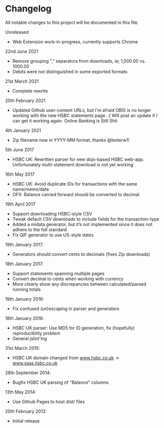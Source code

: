 # Changelog

All notable changes to this project will be documented in this file.

Unreleased

- Web Extension work-in-progress, currently supports Chrome

22nd June 2021

- Remove grouping "," separators from downloads, ie; 1,000.00 vs. 1000.00
- Debits were not distinguished in some exported formats

21st March 2021

- Complete rewrite

20th February 2021

- Updated Github user-content URLs, but I'm afraid OBIS is no longer working with the new HSBC statements page. :( Will post an update if I can get it working again. Online Banking is Still Shit

4th January 2021

- Zip filename now in YYYY-MM format, thanks @lesterw1!

5th June 2017

- HSBC UK: Rewritten parser for new dojo-based HSBC web-app. Unfortunately multi-statement download is not yet working

16th May 2017

- HSBC UK: Avoid duplicate IDs for transactions with the same name/memo/date
- OFX: Balance carried forward should be converted to decimal

19th April 2017

- Support downloading HSBC-style CSV
- Tweak default CSV downloads to include fields for the transaction-type
- Added a midata generator, but it’s not implemented since it does not adhere to the full standard
- Fix QIF generator to use US-style dates

19th January 2017:

- Generators should convert cents to decimals (fixes Zip downloads)

18th January 2017:

- Support statements spanning multiple pages
- Convert decimal to cents when working with currency
- More clearly show any discrepancies between calculated/parsed running totals

19th January 2016:

- Fix confused (un)escaping in parser and generators

18th January 2016:

- HSBC UK parser: Use MD5 for ID generation, fix (hopefully) reproducibility problem
- General jslint'ing

31st March 2015:

- HSBC UK domain changed from www.hsbc.co.uk -> www.saas.hsbc.co.uk

28th September 2014:

- Bugfix HSBC UK parsing of "Balance" columns

13th May 2014:

- Use Github Pages to host dist/ files

20th February 2013:

- Initial release
